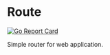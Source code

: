 # Route

[![Go Report Card](https://goreportcard.com/badge/github.com/jeromedoucet/route)](https://goreportcard.com/report/github.com/jeromedoucet/route)


Simple router for web application.
